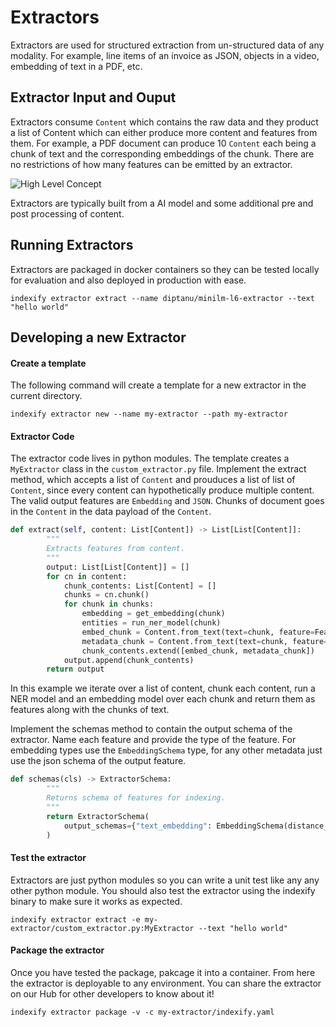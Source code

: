 # Extractors

Extractors are used for structured extraction from un-structured data of any modality. For example, line items of an invoice as JSON, objects in a video, embedding of text in a PDF, etc. 

## Extractor Input and Ouput 

Extractors consume `Content` which contains the raw data and they product a list of Content which can either produce more content and features from them. For example, a PDF document can produce 10 `Content` each being a chunk of text and the corresponding embeddings of the chunk. There are no restrictions of how many features can be emitted by an extractor. 

![High Level Concept](images/content_extractor_concept.png)

Extractors are typically built from a AI model and some additional pre and post processing of content. 

## Running Extractors

Extractors are packaged in docker containers so they can be tested locally for evaluation and also deployed in production with ease.

```shell
indexify extractor extract --name diptanu/minilm-l6-extractor --text "hello world"
```

## Developing a new Extractor

#### Create a template

The following command will create a template for a new extractor in the current directory. 

```shell
indexify extractor new --name my-extractor --path my-extractor
```

#### Extractor Code
The extractor code lives in python modules. The template creates a `MyExtractor` class in the `custom_extractor.py` file. Implement the extract method, which accepts a list of `Content` and prouduces a list of list of `Content`, since every content can hypothetically produce multiple content. The valid output features are `Embedding` and `JSON`. Chunks of document goes in the `Content` in the data payload of the `Content`. 

```python
def extract(self, content: List[Content]) -> List[List[Content]]:
        """
        Extracts features from content.
        """
        output: List[List[Content]] = []
        for cn in content:
            chunk_contents: List[Content] = []
            chunks = cn.chunk()
            for chunk in chunks:
                embedding = get_embedding(chunk)
                entities = run_ner_model(chunk)
                embed_chunk = Content.from_text(text=chunk, feature=Feature.embedding(name="text_embedding", value=embedding))
                metadata_chunk = Content.from_text(text=chunk, feature=Feature.metadata(name="metadata", json.dumps(entities))),
                chunk_contents.extend([embed_chunk, metadata_chunk])
            output.append(chunk_contents)
        return output
```

In this example we iterate over a list of content, chunk each content, run a NER model and an embedding model over each chunk and return them as features along with the chunks of text.

Implement the schemas method to contain the output schema of the extractor. Name each feature and provide the type of the feature. For embedding types use the `EmbeddingSchema` type, for any other metadata just use the json schema of the output feature.

```python
def schemas(cls) -> ExtractorSchema:
        """
        Returns schema of features for indexing.
        """
        return ExtractorSchema(
            output_schemas={"text_embedding": EmbeddingSchema(distance_metric="cosine", dim=3)},
        )
```

#### Test the extractor

Extractors are just python modules so you can write a unit test like any any other python module. You should also test the extractor using the indexify binary to make sure it works as expected. 

```shell
indexify extractor extract -e my-extractor/custom_extractor.py:MyExtractor --text "hello world"
```

#### Package the extractor
Once you have tested the package, pakcage it into a container. From here the extractor is deployable to any environment. You can share the extractor on our Hub for other developers to know about it! 

```shell
indexify extractor package -v -c my-extractor/indexify.yaml
```
